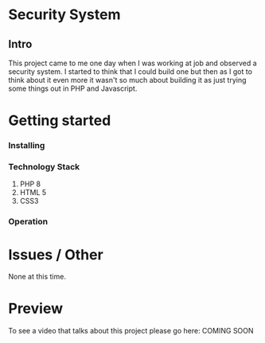 # Security System
## Intro

This project came to me one day when I was working at job and observed a security system. I started to think that I could build one but then as I got to think about it even more it wasn't so much about building it as just trying some things out in PHP and Javascript. 


# Getting started
### Installing


### Technology Stack

1. PHP 8
2. HTML 5
3. CSS3

### Operation


# Issues / Other

None at this time.

# Preview

To see a video that talks about this project please go here: COMING SOON